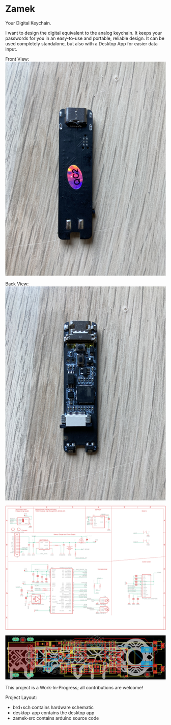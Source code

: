 # Zamek
Your Digital Keychain.

I want to design the digital equivalent to the analog keychain. It keeps your passwords for you in an easy-to-use and portable, reliable design. It can be used completely standalone, but also with a Desktop App for easier data input.

Front View:
![front-view](brd+sch/ZamekUSBC1.jpeg)

Back View:
![back-view](brd+sch/ZamekUSBC2.jpeg)

![schematic](brd+sch/ZamekUSBC.png)

![board](brd+sch/ZamekUSBCbrd.png)

This project is a Work-In-Progress; all contributions are welcome!

Project Layout:
* brd+sch contains hardware schematic
* desktop-app contains the desktop app
* zamek-src contains arduino source code
